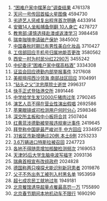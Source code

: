 1. [“困难户家中摆茅台”调查结果](http://www.baidu.com/baidu?cl=3&tn=SE_baiduhomet8_jmjb7mjw&rsv_dl=fyb_top&fr=top1000&wd=%A1%B0%C0%A7%C4%D1%BB%A7%BC%D2%D6%D0%B0%DA%C3%A9%CC%A8%A1%B1%B5%F7%B2%E9%BD%E1%B9%FB) 4761378
1. [天问一号传回首幅火星图像](http://www.baidu.com/baidu?cl=3&tn=SE_baiduhomet8_jmjb7mjw&rsv_dl=fyb_top&fr=top1000&wd=%CC%EC%CE%CA%D2%BB%BA%C5%B4%AB%BB%D8%CA%D7%B7%F9%BB%F0%D0%C7%CD%BC%CF%F1) 4594730
1. [劣迹艺人惩戒复出程序首次明确](http://www.baidu.com/baidu?cl=3&tn=SE_baiduhomet8_jmjb7mjw&rsv_dl=fyb_top&fr=top1000&wd=%C1%D3%BC%A3%D2%D5%C8%CB%B3%CD%BD%E4%B8%B4%B3%F6%B3%CC%D0%F2%CA%D7%B4%CE%C3%F7%C8%B7) 4433914
1. [安徽14人坐船捕鱼侧翻 10人身亡](http://www.baidu.com/baidu?cl=3&tn=SE_baiduhomet8_jmjb7mjw&rsv_dl=fyb_top&fr=top1000&wd=%B0%B2%BB%D514%C8%CB%D7%F8%B4%AC%B2%B6%D3%E3%B2%E0%B7%AD%2010%C8%CB%C9%ED%CD%F6) 4278727
1. [教育部:谨慎选择赴澳或返澳学习](http://www.baidu.com/baidu?cl=3&tn=SE_baiduhomet8_jmjb7mjw&rsv_dl=fyb_top&fr=top1000&wd=%BD%CC%D3%FD%B2%BF%3A%BD%F7%C9%F7%D1%A1%D4%F1%B8%B0%B0%C4%BB%F2%B7%B5%B0%C4%D1%A7%CF%B0) 3984458
1. [瑞幸咖啡申请破产保护](http://www.baidu.com/baidu?cl=3&tn=SE_baiduhomet8_jmjb7mjw&rsv_dl=fyb_top&fr=top1000&wd=%C8%F0%D0%D2%BF%A7%B7%C8%C9%EA%C7%EB%C6%C6%B2%FA%B1%A3%BB%A4) 3845002
1. [中国春秋时期已有男性美白化妆品](http://www.baidu.com/baidu?cl=3&tn=SE_baiduhomet8_jmjb7mjw&rsv_dl=fyb_top&fr=top1000&wd=%D6%D0%B9%FA%B4%BA%C7%EF%CA%B1%C6%DA%D2%D1%D3%D0%C4%D0%D0%D4%C3%C0%B0%D7%BB%AF%D7%B1%C6%B7) 3710427
1. [工信部回应手机号归属地能否更改](http://www.baidu.com/baidu?cl=3&tn=SE_baiduhomet8_jmjb7mjw&rsv_dl=fyb_top&fr=top1000&wd=%B9%A4%D0%C5%B2%BF%BB%D8%D3%A6%CA%D6%BB%FA%BA%C5%B9%E9%CA%F4%B5%D8%C4%DC%B7%F1%B8%FC%B8%C4) 3580562
1. [西安一村为村民分红2290万](http://www.baidu.com/baidu?cl=3&tn=SE_baiduhomet8_jmjb7mjw&rsv_dl=fyb_top&fr=top1000&wd=%CE%F7%B0%B2%D2%BB%B4%E5%CE%AA%B4%E5%C3%F1%B7%D6%BA%EC2290%CD%F2) 3455242
1. [中纪委评“困难户家中摆高档酒”](http://www.baidu.com/baidu?cl=3&tn=SE_baiduhomet8_jmjb7mjw&rsv_dl=fyb_top&fr=top1000&wd=%D6%D0%BC%CD%CE%AF%C6%C0%A1%B0%C0%A7%C4%D1%BB%A7%BC%D2%D6%D0%B0%DA%B8%DF%B5%B5%BE%C6%A1%B1) 3334308
1. [证监会回应德勤内部举报事件](http://www.baidu.com/baidu?cl=3&tn=SE_baiduhomet8_jmjb7mjw&rsv_dl=fyb_top&fr=top1000&wd=%D6%A4%BC%E0%BB%E1%BB%D8%D3%A6%B5%C2%C7%DA%C4%DA%B2%BF%BE%D9%B1%A8%CA%C2%BC%FE) 3217608
1. [美舰擅闯西沙领海 南部战区回应](http://www.baidu.com/baidu?cl=3&tn=SE_baiduhomet8_jmjb7mjw&rsv_dl=fyb_top&fr=top1000&wd=%C3%C0%BD%A2%C9%C3%B4%B3%CE%F7%C9%B3%C1%EC%BA%A3%20%C4%CF%B2%BF%D5%BD%C7%F8%BB%D8%D3%A6) 3104991
1. [“钻头之父”沈忠厚院士逝世](http://www.baidu.com/baidu?cl=3&tn=SE_baiduhomet8_jmjb7mjw&rsv_dl=fyb_top&fr=top1000&wd=%A1%B0%D7%EA%CD%B7%D6%AE%B8%B8%A1%B1%C9%F2%D6%D2%BA%F1%D4%BA%CA%BF%CA%C5%CA%C0) 2996317
1. [快手正式登陆港交所](http://www.baidu.com/baidu?cl=3&tn=SE_baiduhomet8_jmjb7mjw&rsv_dl=fyb_top&fr=top1000&wd=%BF%EC%CA%D6%D5%FD%CA%BD%B5%C7%C2%BD%B8%DB%BD%BB%CB%F9) 2891446
1. [中学给学生发12000斤猪肉过年](http://www.baidu.com/baidu?cl=3&tn=SE_baiduhomet8_jmjb7mjw&rsv_dl=fyb_top&fr=top1000&wd=%D6%D0%D1%A7%B8%F8%D1%A7%C9%FA%B7%A212000%BD%EF%D6%ED%C8%E2%B9%FD%C4%EA) 2790245
1. [演艺人员不得在营业性演出假唱](http://www.baidu.com/baidu?cl=3&tn=SE_baiduhomet8_jmjb7mjw&rsv_dl=fyb_top&fr=top1000&wd=%D1%DD%D2%D5%C8%CB%D4%B1%B2%BB%B5%C3%D4%DA%D3%AA%D2%B5%D0%D4%D1%DD%B3%F6%BC%D9%B3%AA) 2692586
1. [苹果眼镜或可检测用户何时分心](http://www.baidu.com/baidu?cl=3&tn=SE_baiduhomet8_jmjb7mjw&rsv_dl=fyb_top&fr=top1000&wd=%C6%BB%B9%FB%D1%DB%BE%B5%BB%F2%BF%C9%BC%EC%B2%E2%D3%C3%BB%A7%BA%CE%CA%B1%B7%D6%D0%C4) 2598346
1. [深交所主板和中小板将合并](http://www.baidu.com/baidu?cl=3&tn=SE_baiduhomet8_jmjb7mjw&rsv_dl=fyb_top&fr=top1000&wd=%C9%EE%BD%BB%CB%F9%D6%F7%B0%E5%BA%CD%D6%D0%D0%A1%B0%E5%BD%AB%BA%CF%B2%A2) 2507404
1. [红黄蓝涉德勤被举报违规审计事件](http://www.baidu.com/baidu?cl=3&tn=SE_baiduhomet8_jmjb7mjw&rsv_dl=fyb_top&fr=top1000&wd=%BA%EC%BB%C6%C0%B6%C9%E6%B5%C2%C7%DA%B1%BB%BE%D9%B1%A8%CE%A5%B9%E6%C9%F3%BC%C6%CA%C2%BC%FE) 2419645
1. [拜登称中国是最严峻对手 中方回应](http://www.baidu.com/baidu?cl=3&tn=SE_baiduhomet8_jmjb7mjw&rsv_dl=fyb_top&fr=top1000&wd=%B0%DD%B5%C7%B3%C6%D6%D0%B9%FA%CA%C7%D7%EE%D1%CF%BE%FE%B6%D4%CA%D6%20%D6%D0%B7%BD%BB%D8%D3%A6) 2334957
1. [31省区市新增确诊20例 本土6例](http://www.baidu.com/baidu?cl=3&tn=SE_baiduhomet8_jmjb7mjw&rsv_dl=fyb_top&fr=top1000&wd=31%CA%A1%C7%F8%CA%D0%D0%C2%D4%F6%C8%B7%D5%EF20%C0%FD%20%B1%BE%CD%C16%C0%FD) 2253233
1. [3.6万辆进口特斯拉被召回](http://www.baidu.com/baidu?cl=3&tn=SE_baiduhomet8_jmjb7mjw&rsv_dl=fyb_top&fr=top1000&wd=3.6%CD%F2%C1%BE%BD%F8%BF%DA%CC%D8%CB%B9%C0%AD%B1%BB%D5%D9%BB%D8) 2247723
1. [各地不得随意增加核酸检测频次](http://www.baidu.com/baidu?cl=3&tn=SE_baiduhomet8_jmjb7mjw&rsv_dl=fyb_top&fr=top1000&wd=%B8%F7%B5%D8%B2%BB%B5%C3%CB%E6%D2%E2%D4%F6%BC%D3%BA%CB%CB%E1%BC%EC%B2%E2%C6%B5%B4%CE) 2169053
1. [天津95后大学生脑电波写福字](http://www.baidu.com/baidu?cl=3&tn=SE_baiduhomet8_jmjb7mjw&rsv_dl=fyb_top&fr=top1000&wd=%CC%EC%BD%F295%BA%F3%B4%F3%D1%A7%C9%FA%C4%D4%B5%E7%B2%A8%D0%B4%B8%A3%D7%D6) 2093136
1. [瑞典首相宣布改组政府](http://www.baidu.com/baidu?cl=3&tn=SE_baiduhomet8_jmjb7mjw&rsv_dl=fyb_top&fr=top1000&wd=%C8%F0%B5%E4%CA%D7%CF%E0%D0%FB%B2%BC%B8%C4%D7%E9%D5%FE%B8%AE) 2024828
1. [德国称两只嗅探犬能识别新冠患者](http://www.baidu.com/baidu?cl=3&tn=SE_baiduhomet8_jmjb7mjw&rsv_dl=fyb_top&fr=top1000&wd=%B5%C2%B9%FA%B3%C6%C1%BD%D6%BB%D0%E1%CC%BD%C8%AE%C4%DC%CA%B6%B1%F0%D0%C2%B9%DA%BB%BC%D5%DF) 2019876
1. [父子不外出务工被列入村黑名单](http://www.baidu.com/baidu?cl=3&tn=SE_baiduhomet8_jmjb7mjw&rsv_dl=fyb_top&fr=top1000&wd=%B8%B8%D7%D3%B2%BB%CD%E2%B3%F6%CE%F1%B9%A4%B1%BB%C1%D0%C8%EB%B4%E5%BA%DA%C3%FB%B5%A5) 1953959
1. [超七成农民工就地过年](http://www.baidu.com/baidu?cl=3&tn=SE_baiduhomet8_jmjb7mjw&rsv_dl=fyb_top&fr=top1000&wd=%B3%AC%C6%DF%B3%C9%C5%A9%C3%F1%B9%A4%BE%CD%B5%D8%B9%FD%C4%EA) 1949181
1. [北京餐馆诱导超量点餐最高罚一万](http://www.baidu.com/baidu?cl=3&tn=SE_baiduhomet8_jmjb7mjw&rsv_dl=fyb_top&fr=top1000&wd=%B1%B1%BE%A9%B2%CD%B9%DD%D3%D5%B5%BC%B3%AC%C1%BF%B5%E3%B2%CD%D7%EE%B8%DF%B7%A3%D2%BB%CD%F2) 1755890
1. [北京春节期间本地机动车不限行](http://www.baidu.com/baidu?cl=3&tn=SE_baiduhomet8_jmjb7mjw&rsv_dl=fyb_top&fr=top1000&wd=%B1%B1%BE%A9%B4%BA%BD%DA%C6%DA%BC%E4%B1%BE%B5%D8%BB%FA%B6%AF%B3%B5%B2%BB%CF%DE%D0%D0) 1690290